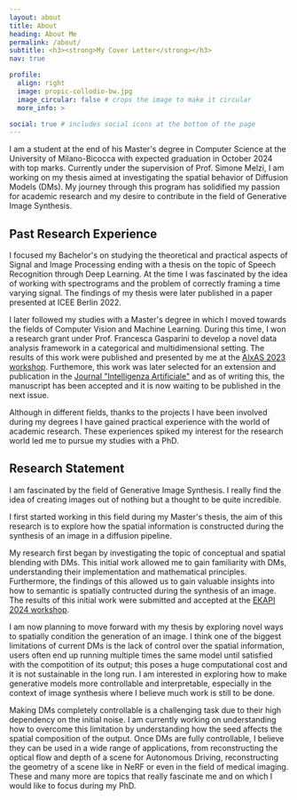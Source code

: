 ```yaml
---
layout: about 
title: About
heading: About Me
permalink: /about/
subtitle: <h3><strong>My Cover Letter</strong></h3>
nav: true

profile:
  align: right 
  image: propic-collodio-bw.jpg
  image_circular: false # crops the image to make it circular
  more_info: >

social: true # includes social icons at the bottom of the page
---
```


I am a student at the end of his Master's degree in Computer Science at
the University of Milano-Bicocca with expected graduation in October 2024 with
top marks. Currently under the supervision of Prof. Simone Melzi, I am working
on my thesis aimed at investigating the spatial behavior of Diffusion Models
(DMs). My journey through this program has solidified my passion for academic
research and my desire to contribute in the field of Generative Image Synthesis.


## Past Research Experience
I focused my Bachelor's on studying the theoretical and practical aspects of
Signal and Image Processing ending with a thesis on the topic of Speech
Recognition through Deep Learning. At the time I was fascinated by the idea of
working with spectrograms and the problem of correctly framing a time varying
signal. The findings of my thesis were later published in a paper presented at
ICEE Berlin 2022.

I later followed my studies with a Master's degree in which I moved towards the
fields of Computer Vision and Machine Learning. During this time, I won a
research grant under Prof. Francesca Gasparini to develop a novel data analysis
framework in a categorical and multidimensional setting. 
The results of this work were published and presented by me at the 
[AIxAS 2023 workshop](http://aixas.it/). 
Furthemore, this work was later selected for an extension and publication in the 
[Journal "Intelligenza Artificiale"](https://www.iospress.com/catalog/journals/intelligenza-artificiale)
and as of writing this, the manuscript has been accepted and it is now waiting
to be published in the next issue.

Although in different fields, thanks to the projects I have been involved during
my degrees I have gained practical experience with the world of academic
research. These experiences spiked my interest for the research world led me to
pursue my studies with a PhD.


## Research Statement
I am fascinated by the field of Generative Image Synthesis. I really find the
idea of creating images out of nothing but a thought to be quite incredible.

I first started working in this field during my Master's thesis, the aim of this
research is to explore how the spatial information is constructed during the
synthesis of an image in a diffusion pipeline.

My research first began by investigating the topic of conceptual and spatial
blending with DMs. This initial work allowed me to gain familiarity with DMs,
understanding their implementation and mathematical principles. Furthermore, the
findings of this allowed us to gain valuable insights into how to semantic is
spatially contructed during the synthesis of an image. The results of this
initial work were submitted and accepted at the 
[EKAPI 2024 workshop](https://sites.google.com/unical.it/ekapi-2024/home).

I am now planning to move forward with my thesis by exploring novel ways to
spatially condition the generation of an image. I think one of the biggest
limitations of current DMs is the lack of control over the spatial information,
users often end up running multiple times the same model until satisfied with
the compotition of its output; this poses a huge computational cost and it is
not sustainable in the long run. I am interested in exploring how to make
generative models more controllable and interpretable, especially in the context
of image synthesis where I believe much work is still to be done.

Making DMs completely controllable is a challenging task due to their high
dependency on the initial noise. I am currently working on understanding how to
overcome this limitation by understanding how the seed affects the spatial
composition of the output. Once DMs are fully controllable, I believe they can
be used in a wide range of applications, from reconstructing the optical flow
and depth of a scene for Autonomous Driving, reconstructing the geometry of a
scene like in NeRF or even in the field of medical imaging. These and many more
are topics that really fascinate me and on which I would like to focus during my
PhD.
